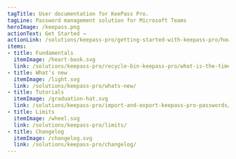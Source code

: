 ```yaml
---
tagTitle: User documentation for KeePass Pro.
tagLine: Password management solution for Microsoft Teams
heroImage: /keepass.png
actionText: Get Started →
actionLink: /solutions/keepass-pro/getting-started-with-keepass-pro/how-it-works.md
items:
- title: Fundamentals​
  itemImage: /heart-book.svg
  link: /solutions/keepass-pro/recycle-bin-keepass-pro/what-is-the-time-frame-for-retrieving-a-password-from-the-recycle-bin-/
- title: What’s new
  itemImage: /light.svg
  link: /solutions/keepass-pro/whats-new/
- title: Tutorials
  itemImage: /graduation-hat.svg
  link: /solutions/keepass-pro/import-and-export-keepass-pro-passwords/how-to-import-a-keepass-pro-.kdbx-file-into-a-new-keepass-pro-channel-tab-/
- title: Limits
  itemImage: /wheel.svg
  link: /solutions/keepass-pro/limits/
- title: Changelog
  itemImage: /changelog.svg
  link: /solutions/keepass-pro/changelog/
---
```


<Overview />
<Intercom />
<Hubspot />
<Clarity />
<GoogleAnalytics />